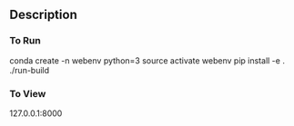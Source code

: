## Description

### To Run
conda create -n webenv python=3
source activate webenv
pip install -e .
./run-build

### To View
127.0.0.1:8000
